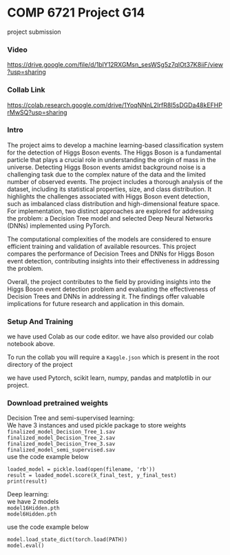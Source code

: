 
# COMP 6721 Project G14
project submission


### Video
https://drive.google.com/file/d/1blY12RXGMsn_sesWSg5z7qIOt37K8iiF/view?usp=sharing

### Collab Link
https://colab.research.google.com/drive/1YoqNNnL2IrfR8I5sDGDa48kEFHPrMwSQ?usp=sharing 


### Intro 
The project aims to develop a machine learning-based classification system for the detection of Higgs Boson events. The Higgs Boson is a fundamental particle that plays a crucial role in understanding the origin of mass in the universe. Detecting Higgs Boson events amidst background noise is a challenging task due to the complex nature of the data and the limited number of observed events. The project includes a thorough analysis of the dataset, including its statistical properties, size, and class distribution. It highlights the challenges associated with Higgs Boson event detection, such as imbalanced class distribution and high-dimensional feature space. For implementation, two distinct approaches are explored for addressing the problem: a Decision Tree model and selected Deep Neural Networks (DNNs) implemented using PyTorch.

The computational complexities of the models are considered to ensure efficient training and validation of available resources. This project compares the performance of Decision Trees and DNNs for Higgs Boson event detection, contributing insights into their effectiveness in addressing the problem.

Overall, the project contributes to the field by providing insights into the Higgs Boson event detection problem and evaluating the effectiveness of Decision Trees and DNNs in addressing it. The findings offer valuable implications for future research and application in this domain.


### Setup And Training
we have used Colab as our code editor. we have also provided our colab notebook above.

To run the collab you will require a `Kaggle.json` which is present in the root directory of the project

we have used Pytorch, scikit learn, numpy, pandas and matplotlib in our project.

### Download pretrained weights

Decision Tree and semi-supervised learning: \
We have 3 instances and used pickle package to store weights \
`finalized_model_Decision_Tree_1.sav`\
`finalized_model_Decision_Tree_2.sav`\
`finalized_model_Decision_Tree_3.sav`\
`finalized_model_semi_supervised.sav`\
use the code example below

```
loaded_model = pickle.load(open(filename, 'rb'))
result = loaded_model.score(X_final_test, y_final_test)
print(result)
```

Deep learning: \
we have 2 models\
`model16Hidden.pth`\
`model6Hidden.pth`

use the code example below
```
model.load_state_dict(torch.load(PATH))
model.eval()

```

